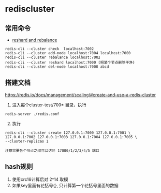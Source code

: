 # rediscluster
## 常用命令
* [reshard and rebalance](https://severalnines.com/blog/hash-slot-resharding-and-rebalancing-redis-cluster/)
```
redis-cli --cluster check  localhost:7002
redis-cli --cluster add-node localhost:7004 localhost:7000
redis-cli --cluster rebalance localhost:7002
redis-cli --cluster reshard localhost:7000 (把某个节点删除干净)
redis-cli --cluster del-node localhost:7000 abcd
```
## 搭建文档
https://redis.io/docs/management/scaling/#create-and-use-a-redis-cluster

1. 进入每个cluster-test/700* 目录，执行
```
redis-server ./redis.conf
```

2. 执行
```
redis-cli --cluster create 127.0.0.1:7000 127.0.0.1:7001 \
127.0.0.1:7002 127.0.0.1:7003 127.0.0.1:7004 127.0.0.1:7005 \
--cluster-replicas 1

注意需要各个节点之间可以访问 17000/1/2/3/4/5 端口
```

## hash规则
1. 使用crc16计算后对 2^14 取模
2. 如果key里面有花括号{}, 只计算第一个花括号里面的数据
